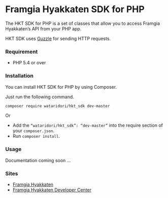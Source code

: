 Framgia Hyakkaten SDK for PHP
==========

The HKT SDK for PHP is a set of classes that allow you to
access Framgia Hyakkaten’s API from your PHP app.

HKT SDK uses [Guzzle](https://github.com/guzzle/guzzle) for sending HTTP requests.

### Requirement
* PHP 5.4 or over

### Installation
You can install HKT SDK for PHP by using Composer.

Just run the following command.

```bash
composer require wataridori/hkt_sdk dev-master
```

Or

* Add the `“wataridori/hkt_sdk”: “dev-master”` into the require section of your `composer.json`.
* Run `composer install`.

### Usage
Documentation coming soon ...

### Sites
* [Framgia Hyakkaten](https://hkt.thangtd.com)
* [Framgia Hyakkaten Developer Center](http://developers.hkt.thangtd.com)

